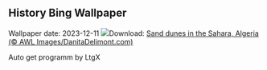## History Bing Wallpaper
Wallpaper date: 2023-12-11
![](https://www.bing.com/th?id=OHR.SaharaDunes_EN-GB4602416366_UHD.jpg&w=1000)Download: [Sand dunes in the Sahara, Algeria (© AWL Images/DanitaDelimont.com)](https://www.bing.com/th?id=OHR.SaharaDunes_EN-GB4602416366_UHD.jpg)

Auto get programm by LtgX
